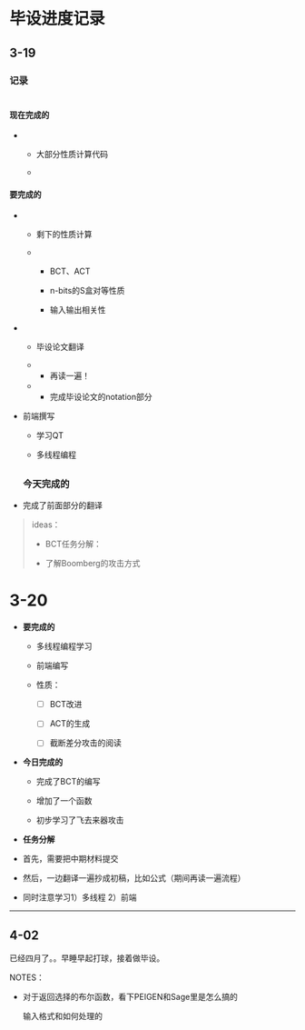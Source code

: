 # 毕设进度记录

## 3-19

### 记录

# 

#### 现在完成的

- - 大部分性质计算代码
  
  - 

#### 要完成的

- - 剩下的性质计算
  
  - - BCT、ACT
    
    - n-bits的S盒对等性质
    
    - 输入输出相关性

- - 毕设论文翻译
  
  - - 再读一遍！
  
  - - 完成毕设论文的notation部分 

- 前端撰写
  
  - 学习QT 
  
  - 多线程编程
  
  ## 
  
  ### 今天完成的

- 完成了前面部分的翻译

>  ideas：
> 
> - BCT任务分解：
> 
> - 了解Boomberg的攻击方式

# 3-20

- **要完成的**
  
  - 多线程编程学习
  
  - 前端编写
  
  - 性质：
    
    - [ ] BCT改进
    
    - [ ] ACT的生成
    
    - [ ] 截断差分攻击的阅读

- **今日完成的**
  
  - 完成了BCT的编写
  
  - 增加了一个函数
  
  - 初步学习了飞去来器攻击

- **任务分解**

- 首先，需要把中期材料提交

- 然后，一边翻译一遍抄成初稿，比如公式（期间再读一遍流程）

- 同时注意学习1）多线程 2）前端





---

## 4-02

已经四月了。。早睡早起打球，接着做毕设。



NOTES：

- 对于返回选择的布尔函数，看下PEIGEN和Sage里是怎么搞的
  
  输入格式和如何处理的
  
  
